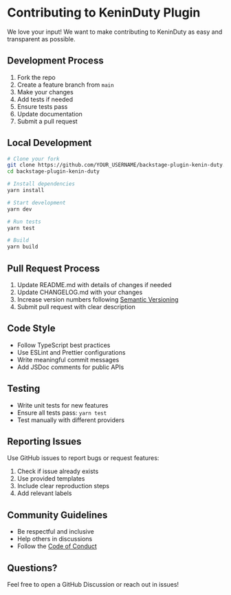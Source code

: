 # Contributing to KeninDuty Plugin

We love your input! We want to make contributing to KeninDuty as easy and transparent as possible.

## Development Process

1. Fork the repo
2. Create a feature branch from `main`
3. Make your changes
4. Add tests if needed
5. Ensure tests pass
6. Update documentation
7. Submit a pull request

## Local Development

```bash
# Clone your fork
git clone https://github.com/YOUR_USERNAME/backstage-plugin-kenin-duty.git
cd backstage-plugin-kenin-duty

# Install dependencies
yarn install

# Start development
yarn dev

# Run tests
yarn test

# Build
yarn build
```

## Pull Request Process

1. Update README.md with details of changes if needed
2. Update CHANGELOG.md with your changes
3. Increase version numbers following [Semantic Versioning](https://semver.org/)
4. Submit pull request with clear description

## Code Style

- Follow TypeScript best practices
- Use ESLint and Prettier configurations
- Write meaningful commit messages
- Add JSDoc comments for public APIs

## Testing

- Write unit tests for new features
- Ensure all tests pass: `yarn test`
- Test manually with different providers

## Reporting Issues

Use GitHub issues to report bugs or request features:

1. Check if issue already exists
2. Use provided templates
3. Include clear reproduction steps
4. Add relevant labels

## Community Guidelines

- Be respectful and inclusive
- Help others in discussions
- Follow the [Code of Conduct](https://github.com/backstage/backstage/blob/master/CODE_OF_CONDUCT.md)

## Questions?

Feel free to open a GitHub Discussion or reach out in issues!
